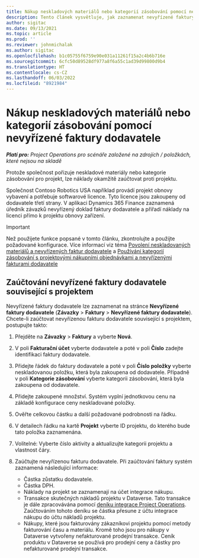 ```yaml
---
title: Nákup neskladových materiálů nebo kategorií zásobování pomocí nevyřízené faktury dodavatele
description: Tento článek vysvětluje, jak zaznamenat nevyřízené faktury dodavatele.
author: sigitac
ms.date: 09/13/2021
ms.topic: article
ms.prod: ''
ms.reviewer: johnmichalak
ms.author: sigitac
ms.openlocfilehash: b1c05755f6759e90e031a11261f15a2c4b6b716e
ms.sourcegitcommit: 6cfc50d89528df977a8f6a55c1ad39d99800d9b4
ms.translationtype: HT
ms.contentlocale: cs-CZ
ms.lasthandoff: 06/03/2022
ms.locfileid: "8921984"
---
```

# <a name="purchase-non-stocked-materials-or-procurement-categories-using-a-pending-vendor-invoice"></a>Nákup neskladových materiálů nebo kategorií zásobování pomocí nevyřízené faktury dodavatele

_**Platí pro:** Project Operations pro scénáře založené na zdrojích / položkách, které nejsou na skladě_

Protože společnost pořizuje neskladové materiály nebo kategorie zásobování pro projekt, lze náklady okamžitě zaúčtovat proti projektu. 

Společnost Contoso Robotics USA například provádí projekt obnovy vybavení a potřebuje softwarové licence. Tyto licence jsou zakoupeny od dodavatele třetí strany.  V aplikaci Dynamics 365 Finance zaznamená úředník závazků nevyřízený doklad faktury dodavatele a přiřadí náklady na licenci přímo k projektu obnovy zařízení. 

> [!IMPORTANT]
> Než použijete funkce popsané v tomto článku, zkontrolujte a použijte požadované konfigurace. Více informací viz téma [Povolení neskladovaných materiálů a nevyřízených faktur dodavatele](configure-materials-nonstocked.md) a [Používání kategorií zásobování s projektovými nákupními objednávkami a nevyřízenými fakturami dodavatele](configure-procurement-categories.md)

## <a name="post-a-project-related-pending-vendor-invoice"></a>Zaúčtování nevyřízené faktury dodavatele související s projektem 

Nevyřízené faktury dodavatele lze zaznamenat na stránce **Nevyřízené faktury dodavatele** (**Závazky** > **Faktury** > **Nevyřízené faktury dodavatele**). Chcete-li zaúčtovat nevyřízenou fakturu dodavatele související s projektem, postupujte takto:

1. Přejděte na **Závazky** > **Faktury** a vyberte **Nová**. 
1. V poli **Fakturační účet** vyberte dodavatele a poté v poli **Číslo** zadejte identifikaci faktury dodavatele.
1. Přidejte řádek do faktury dodavatele a poté v poli **Číslo položky** vyberte neskladovanou položku, která byla zakoupena od dodavatele. Případně v poli **Kategorie zásobování** vyberte kategorii zásobování, která byla zakoupena od dodavatele.   
1. Přidejte zakoupené množství. Systém vyplní jednotkovou cenu na základě konfigurace ceny neskladované položky. 
1. Ověřte celkovou částku a další požadované podrobnosti na řádku.
1. V detailech řádku na kartě **Projekt** vyberte ID projektu, do kterého bude tato položka zaznamenána.
1. Volitelné: Vyberte číslo aktivity a aktualizujte kategorii projektu a vlastnost čáry.
1. Zaúčtujte nevyřízenou fakturu dodavatele. Při zaúčtování faktury systém zaznamená následující informace:
    
    - Částka zůstatku dodavatele.
    - Částka DPH.
    - Náklady na projekt se zaznamenají na účet integrace nákupu.
    - Transakce skutečných nákladů projektu v Dataverse.  Tato transakce je dále zpracovávána pomocí [deníku integrace Project Operations](../project-accounting/project-operations-integration-journal.md). Zaúčtováním tohoto deníku se částka přesune z účtu integrace nákupu do účtu nákladů projektu. 
    - Nákupy, které jsou fakturovány zákazníkovi projektu pomocí metody fakturování času a materiálu. Kromě toho jsou pro nákupy v Dataverse vytvořeny nefakturované prodejní transakce. Ceník produktu v Dataverse se používá pro prodejní ceny a částky pro nefakturované prodejní transakce.
